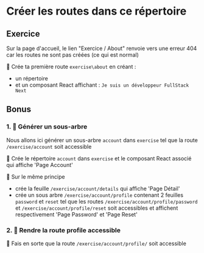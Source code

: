 # Créer les routes dans ce répertoire

## Exercice

Sur la page d'accueil, le lien "Exercice / About" renvoie vers une erreur 404 car les routes ne sont pas créées (ce qui est normal)

🐶 Crée ta première route `exercise\about` en créant :

- un répertoire
- et un composant React affichant : `Je suis un développeur FullStack Next`

## Bonus

### 1. 🚀 Générer un sous-arbre

Nous allons ici générer un sous-arbre `account` dans `exercise` tel que la route `/exercise/account` soit accessible

🐶 Crée le répertoire `account` dans `exercise` et le composant React associé qui affiche 'Page Account'

🐶 Sur le même principe

- crée la feuille `/exercise/account/details` qui affiche 'Page Détail'
- crée un sous arbre `/exercise/account/profile` contenant 2 feuilles `password` et `reset` tel que
  les routes `/exercise/account/profile/password` et `/exercise/account/profile/reset` soit accessibles et affichent respectivement 'Page Password' et 'Page Reset'

### 2. 🚀 Rendre la route profile accessible

🐶 Fais en sorte que la route `/exercise/account/profile/` soit accessible
